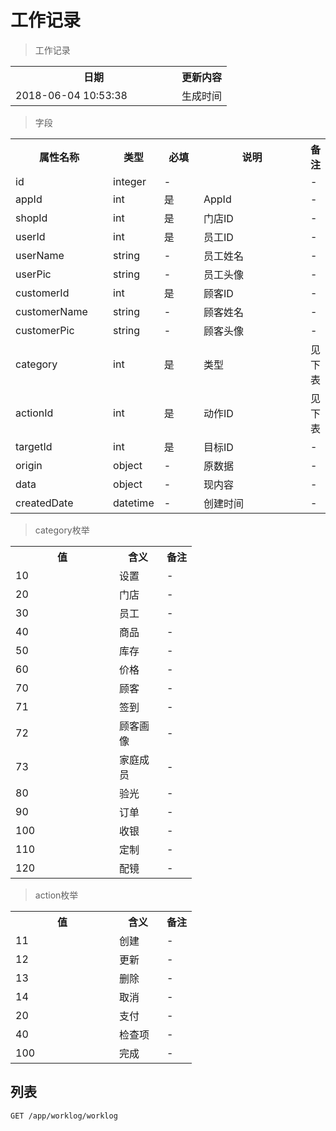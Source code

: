 # 工作记录

> 工作记录

<table>
    <tr>
        <th style="width:250px;">日期</th>
        <th>更新内容</th>
    </tr>
    <tr>
        <td>2018-06-04 10:53:38</td>
        <td>生成时间</td>
    </tr>
</table>

> 字段

<table>
    <tr>
        <th style="width:150px;">属性名称</th>
        <th style="width:60px;">类型</th>
        <th style="width:60px;">必填</th>
        <th style="width:200px;">说明</th>
        <th>备注</th>
    </tr>
    <tr>
        <td>id</td>
        <td>integer</td>
        <td>-</td>
        <td></td>
        <td>-</td>
    </tr>
    <tr>
        <td>appId</td>
        <td>int</td>
        <td>是</td>
        <td>AppId</td>
        <td>-</td>
    </tr>
    <tr>
        <td>shopId</td>
        <td>int</td>
        <td>是</td>
        <td>门店ID</td>
        <td>-</td>
    </tr>
    <tr>
        <td>userId</td>
        <td>int</td>
        <td>是</td>
        <td>员工ID</td>
        <td>-</td>
    </tr>
    <tr>
        <td>userName</td>
        <td>string</td>
        <td>-</td>
        <td>员工姓名</td>
        <td>-</td>
    </tr>
    <tr>
        <td>userPic</td>
        <td>string</td>
        <td>-</td>
        <td>员工头像</td>
        <td>-</td>
    </tr>
    <tr>
        <td>customerId</td>
        <td>int</td>
        <td>是</td>
        <td>顾客ID</td>
        <td>-</td>
    </tr>
    <tr>
        <td>customerName</td>
        <td>string</td>
        <td>-</td>
        <td>顾客姓名</td>
        <td>-</td>
    </tr>
    <tr>
        <td>customerPic</td>
        <td>string</td>
        <td>-</td>
        <td>顾客头像</td>
        <td>-</td>
    </tr>
    <tr>
        <td>category</td>
        <td>int</td>
        <td>是</td>
        <td>类型</td>
        <td>见下表</td>
    </tr>
    <tr>
        <td>actionId</td>
        <td>int</td>
        <td>是</td>
        <td>动作ID</td>
        <td>见下表</td>
    </tr>
    <tr>
        <td>targetId</td>
        <td>int</td>
        <td>是</td>
        <td>目标ID</td>
        <td>-</td>
    </tr>
    <tr>
        <td>origin</td>
        <td>object</td>
        <td>-</td>
        <td>原数据</td>
        <td>-</td>
    </tr> 
    <tr>
        <td>data</td>
        <td>object</td>
        <td>-</td>
        <td>现内容</td>
        <td>-</td>
    </tr>    
    <tr>
        <td>createdDate</td>
        <td>datetime</td>
        <td>-</td>
        <td>创建时间</td>
        <td>-</td>
    </tr>   
</table>

> category枚举

<table>
    <tr>
        <th style="width:150px;">值</th>
        <th style="width:60px;">含义</th>
        <th>备注</th>
    </tr>
    <tr>
        <td>10</td>
        <td>设置</td>
        <td>-</td>
    </tr>
    <tr>
        <td>20</td>
        <td>门店</td>
        <td>-</td>
    </tr>
    <tr>
        <td>30</td>
        <td>员工</td>
        <td>-</td>
    </tr>
    <tr>
        <td>40</td>
        <td>商品</td>
        <td>-</td>
    </tr>
    <tr>
        <td>50</td>
        <td>库存</td>
        <td>-</td>
    </tr>
    <tr>
        <td>60</td>
        <td>价格</td>
        <td>-</td>
    </tr>
    <tr>
        <td>70</td>
        <td>顾客</td>
        <td>-</td>
    </tr>
    <tr>
        <td>71</td>
        <td>签到</td>
        <td>-</td>
    </tr>
    <tr>
        <td>72</td>
        <td>顾客画像</td>
        <td>-</td>
    </tr>
    <tr>
        <td>73</td>
        <td>家庭成员</td>
        <td>-</td>
    </tr>
    <tr>
        <td>80</td>
        <td>验光</td>
        <td>-</td>
    </tr>
    <tr>
        <td>90</td>
        <td>订单</td>
        <td>-</td>
    </tr>
    <tr>
        <td>100</td>
        <td>收银</td>
        <td>-</td>
    </tr>
    <tr>
        <td>110</td>
        <td>定制</td>
        <td>-</td>
    </tr>
    <tr>
        <td>120</td>
        <td>配镜</td>
        <td>-</td>
    </tr>
</table>

> action枚举

<table>
    <tr>
        <th style="width:150px;">值</th>
        <th style="width:60px;">含义</th>
        <th>备注</th>
    </tr>
    <tr>
        <td>11</td>
        <td>创建</td>
        <td>-</td>
    </tr>
    <tr>
        <td>12</td>
        <td>更新</td>
        <td>-</td>
    </tr>
    <tr>
        <td>13</td>
        <td>删除</td>
        <td>-</td>
    </tr>
    <tr>
        <td>14</td>
        <td>取消</td>
        <td>-</td>
    </tr>
    <tr>
        <td>20</td>
        <td>支付</td>
        <td>-</td>
    </tr>
    <tr>
        <td>40</td>
        <td>检查项</td>
        <td>-</td>
    </tr>
    <tr>
        <td>100</td>
        <td>完成</td>
        <td>-</td>
    </tr>
</table>

## 列表

```
GET /app/worklog/worklog
```
